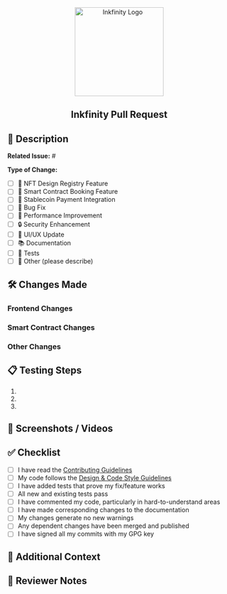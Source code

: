 <div align="center">
  <img src="https://raw.githubusercontent.com/your-org/inkfinity-mvp/main/packages/nextjs/public/inkfinity-logo.png" alt="Inkfinity Logo" width="200" />
  <h2>Inkfinity Pull Request</h2>
</div>

## 📝 Description

<!-- Provide a clear and concise description of what this PR accomplishes -->

**Related Issue:** #<!-- Add issue number here -->

**Type of Change:**
- [ ] 🎨 NFT Design Registry Feature
- [ ] 📅 Smart Contract Booking Feature
- [ ] 💸 Stablecoin Payment Integration
- [ ] 🐛 Bug Fix
- [ ] 🚀 Performance Improvement
- [ ] 🔒 Security Enhancement
- [ ] 📱 UI/UX Update
- [ ] 📚 Documentation
- [ ] 🧪 Tests
- [ ] 🔧 Other (please describe)

## 🛠️ Changes Made

<!-- Describe the changes you've made in detail -->

### Frontend Changes
<!-- If applicable, describe the frontend changes -->

### Smart Contract Changes
<!-- If applicable, describe the smart contract changes -->

### Other Changes
<!-- Any other changes that don't fit the categories above -->

## 📋 Testing Steps

<!-- Describe how your changes can be tested -->

1. <!-- Step 1 -->
2. <!-- Step 2 -->
3. <!-- Step 3 -->

## 📸 Screenshots / Videos

<!-- If applicable, add screenshots or videos to help explain your changes -->

## ✅ Checklist

- [ ] I have read the [Contributing Guidelines](../docs/contribution-guide/README.md)
- [ ] My code follows the [Design & Code Style Guidelines](../docs/code-and-design-guide/code-and-design-guides.md)
- [ ] I have added tests that prove my fix/feature works
- [ ] All new and existing tests pass
- [ ] I have commented my code, particularly in hard-to-understand areas
- [ ] I have made corresponding changes to the documentation
- [ ] My changes generate no new warnings
- [ ] Any dependent changes have been merged and published
- [ ] I have signed all my commits with my GPG key

## 🧠 Additional Context

<!-- Add any other context about the PR here -->

## 📌 Reviewer Notes

<!-- Any notes for reviewers? Things they should pay special attention to? --> 